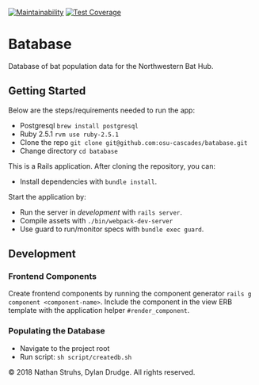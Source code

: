 [![Maintainability](https://api.codeclimate.com/v1/badges/78a4ff7c2f6653e1e237/maintainability)](https://codeclimate.com/github/osu-cascades/batabase/maintainability)
[![Test Coverage](https://api.codeclimate.com/v1/badges/78a4ff7c2f6653e1e237/test_coverage)](https://codeclimate.com/github/osu-cascades/batabase/test_coverage)

# Batabase

Database of bat population data for the Northwestern Bat Hub.

## Getting Started

Below are the steps/requirements needed to run the app:
* Postgresql `brew install postgresql`
* Ruby 2.5.1 `rvm use ruby-2.5.1`
* Clone the repo `git clone git@github.com:osu-cascades/batabase.git`
* Change directory `cd batabase`

This is a Rails application. After cloning the repository, you can:

* Install dependencies with `bundle install`.

Start the application by:

* Run the server in _development_ with `rails server`.
* Compile assets with `./bin/webpack-dev-server`
* Use guard to run/monitor specs with `bundle exec guard`.

## Development

### Frontend Components

Create frontend components by running the component generator `rails g component <component-name>`. Include the component in the view ERB template with the application helper `#render_component`.

### Populating the Database

* Navigate to the project root
* Run script: `sh script/createdb.sh`

&copy; 2018 Nathan Struhs, Dylan Drudge. All rights reserved.
